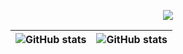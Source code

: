 <!-- This is lix19937 github profile ! -->  
<!-- Image Processing, OCR, NVIDIA HPC, NN Deploy -->  

<p align="center">
  <!-- Typing SVG by DenverCoder1 - https://github.com/DenverCoder1/readme-typing-svg -->
  <a href="https://github.com/lix19937">
    <img src="https://readme-typing-svg.demolab.com/?lines=I%20am%20lix19937,%20pay%20tribute%20to%20mt19937;Image%20processing,%20OCR,%20NVIDIA%20HPC%20and%20NN%20deploy%20engineer;Keep%20learning%20new%20things&font=Fira%20Code&center=true&width=740&height=50&color=f75c7e&vCenter=true&pause=1000&size=22" /></a>
</p>

|![GitHub stats](https://github-readme-stats.vercel.app/api?username=lix19937&show_icons=true&count_private=true) |![GitHub stats](https://github-readme-stats.vercel.app/api/top-langs/?username=lix19937&layout=compact&hide_border=true)|   
|---|---|   

<!--
[![Top Langs](https://github-readme-stats.vercel.app/api/top-langs/?username=lix19937)](https://github.com/anuraghazra/github-readme-stats)   
![activity-graph](https://github-readme-activity-graph.cyclic.app/graph?username=lix19937)    
![Visitor Count](https://profile-counter.glitch.me/lix19937/count.svg)   
-->  

